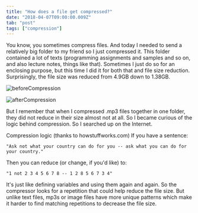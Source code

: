 ```yaml
---
title: "How does a file get compressed?"
date: "2018-04-07T09:00:00.009Z"
tab: "post"
tags: ["compression"]
---
```

You know, you sometimes compress files. And today I needed to send a relatively big folder to my friend so I just compressed it. This folder contained a lot of texts (programming assignments and samples and so on, and also lecture notes, things like that). Sometimes I just do so for an enclosing purpose, but this time I did it for both that and file size reduction. Surprisingly, the file size was reduced from 4.9GB down to 1.38GB.

![beforeCompression](https://7oel.weebly.com/uploads/9/5/6/3/95631532/screen-shot-2017-08-11-at-19-56-37_1_orig.png)

![afterCompression](https://7oel.weebly.com/uploads/9/5/6/3/95631532/screen-shot-2017-08-11-at-19-56-41_orig.png)

But I remember that when I compressed .mp3 files together in one folder, they did not reduce in their size almost not at all. So I became curious of the logic behind compression. So I searched up on the Internet.

Compression logic (thanks to howstuffworks.com)
If you have a sentence:

```
"Ask not what your country can do for you -- ask what you can do for your country."
```

Then you can reduce (or change, if you'd like) to: 
```
"1 not 2 3 4 5 6 7 8 -- 1 2 8 5 6 7 3 4"
```

It's just like defining variables and using them again and again. So the compressor looks for a repetition that could help reduce the file size. But unlike text files, mp3s or image files have more unique patterns which make it harder to find matching repetitions to decrease the file size. 
